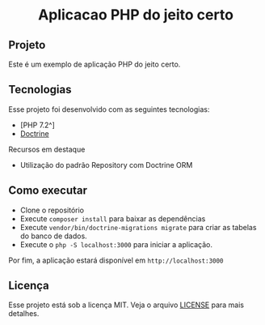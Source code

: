 <h1 align="center">Aplicacao PHP do jeito certo</h1>

## Projeto

Este é um exemplo de aplicação PHP do jeito certo.

## Tecnologias

Esse projeto foi desenvolvido com as seguintes tecnologias:

- [PHP 7.2^]
- [Doctrine](https://www.doctrine-project.org/)

Recursos em destaque

- Utilização do padrão Repository com Doctrine ORM

## Como executar

- Clone o repositório
- Execute `composer install` para baixar as dependências
- Execute `vendor/bin/doctrine-migrations migrate` para criar as tabelas do banco de dados.
- Execute o `php -S localhost:3000` para iniciar a aplicação.

Por fim, a aplicação estará disponível em `http://localhost:3000`

## Licença

Esse projeto está sob a licença MIT. Veja o arquivo [LICENSE](LICENSE.md) para mais detalhes.
